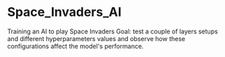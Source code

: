 # Space_Invaders_AI
Training an AI to play Space Invaders
Goal: test a couple of layers setups and different hyperparameters values and observe how these configurations affect the model's performance.
